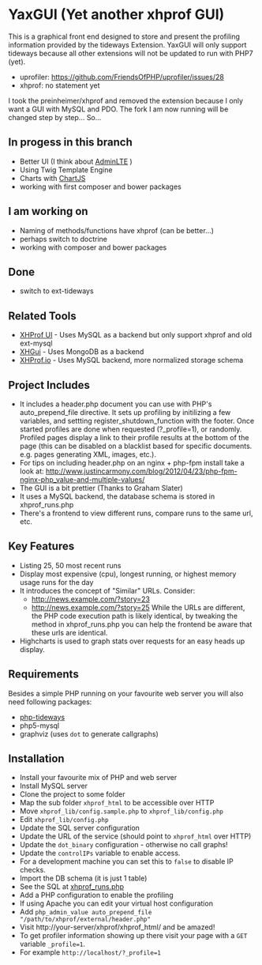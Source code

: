 YaxGUI (Yet another xhprof GUI)
=========

This is a graphical front end designed to store and present the profiling information provided by the tideways Extension.
YaxGUI will only support tideways because all other extensions will not be updated to run with PHP7 (yet).

* uprofiler: https://github.com/FriendsOfPHP/uprofiler/issues/28
* xhprof: no statement yet

I took the preinheimer/xhprof and removed the extension because I only want a GUI with MySQL and PDO.
The fork I am now running will be changed step by step... So...

In progess in this branch
-------------------------

* Better UI (I think about [AdminLTE](https://github.com/almasaeed2010/AdminLTE) )
* Using Twig Template Engine
* Charts with [ChartJS](https://github.com/chartjs/Chart.js)
* working with first composer and bower packages

I am working on
-----------------

* Naming of methods/functions have xhprof (can be better...)
* perhaps switch to doctrine
* working with composer and bower packages

Done
----

* switch to ext-tideways

Related Tools
-------------

* [XHProf UI](https://github.com/preinheimer/xhprof) - Uses MySQL as a backend but only support xhprof and old ext-mysql
* [XHGui](https://github.com/perftools/xhgui) - Uses MongoDB as a backend
* [XHProf.io](http://xhprof.io/) - Uses MySQL backend, more normalized storage schema

Project Includes
----------------

* It includes a header.php document you can use with PHP's 
  auto\_prepend\_file directive. It sets up profiling by initilizing a few variables, and settting register_shutdown_function with the footer. Once started profiles are done 
  when requested (?\_profile=1), or randomly. Profiled pages display a link to 
  their profile results at the bottom of the page (this can be disabled on a 
  blacklist based for specific documents. e.g. pages generating XML, images, 
  etc.).
* For tips on including header.php on an nginx + php-fpm install take a look at: http://www.justincarmony.com/blog/2012/04/23/php-fpm-nginx-php_value-and-multiple-values/
* The GUI is a bit prettier (Thanks to Graham Slater)
* It uses a MySQL backend, the database schema is stored in xhprof\_runs.php 
* There's a frontend to view different runs, compare runs to the same url, etc.

Key Features
-------------

* Listing 25, 50 most recent runs
* Display most expensive (cpu), longest running, or highest memory usage runs 
  for the day
* It introduces the concept of "Similar" URLs. Consider:
  * http://news.example.com/?story=23
  * http://news.example.com/?story=25
  While the URLs are different, the PHP code execution path is likely identical,
  by tweaking the method in xhprof\_runs.php you can help the frontend be aware
  that these urls are identical.
* Highcharts is used to graph stats over requests for an 
  easy heads up display.

Requirements
------------

Besides a simple PHP running on your favourite web server you will also need following packages:

* [php-tideways](https://github.com/tideways/php-profiler-extension)
* php5-mysql
* graphviz (uses `dot` to generate callgraphs)

Installation
-------------

* Install your favourite mix of PHP and web server
* Install MySQL server
* Clone the project to some folder
* Map the sub folder `xhprof_html` to be accessible over HTTP
* Move `xhprof_lib/config.sample.php` to `xhprof_lib/config.php`
* Edit `xhprof_lib/config.php`
 * Update the SQL server configuration
 * Update the URL of the service (should point to `xhprof_html` over HTTP)
 * Update the `dot_binary` configuration - otherwise no call graphs!
 * Update the `controlIPs` variable to enable access.
  * For a development machine you can set this to `false` to disable IP checks.
* Import the DB schema (it is just 1 table)
 * See the SQL at [xhprof_runs.php](https://github.com/toomasr/xhprof/blob/master/xhprof_lib/utils/xhprof_runs.php#L109)
* Add a PHP configuration to enable the profiling
 * If using Apache you can edit your virtual host configuration
 * Add `php_admin_value auto_prepend_file "/path/to/xhprof/external/header.php"`
* Visit http://your-server/xhprof/xhprof_html/ and be amazed!
 * To get profiler information showing up there visit your page with a `GET` variable `_profile=1`.
 * For example `http://localhost/?_profile=1`